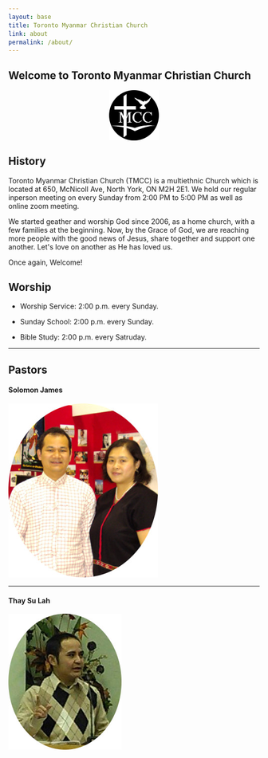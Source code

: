```yaml
---
layout: base
title: Toronto Myanmar Christian Church
link: about
permalink: /about/
---
```


## Welcome to Toronto Myanmar Christian Church

<img style="display: block; margin-left: auto; margin-right: auto; width: 20%;" src="/static/img/TMCC logo.png" alt="OMCY Logo" width="500"/>

## History

Toronto Myanmar Christian Church (TMCC) is a multiethnic Church which is located at 650, McNicoll Ave, North York, ON M2H 2E1. We hold our regular inperson meeting on every Sunday from 2:00 PM to 5:00 PM as well as online zoom meeting.

We started geather and worship God since 2006, as a home church, with a few families at the beginning. Now, by the Grace of God, we are reaching more people with the good news of Jesus, share together and support one another. Let's love on another as He has loved us.

Once again, Welcome!

## Worship

- Worship Service: 2:00 p.m. every Sunday.

- Sunday School: 2:00 p.m. every Sunday.

- Bible Study: 2:00 p.m. every Satruday.

-----------------------------------------

## Pastors

#### Solomon James

<img src="/static/img/photos/solomon_james.jpg" class="img-responsive" 
alt="Rev. and Mrs. Solomon James">




---------------------------------------


#### Thay Su Lah

<img src="/static/img/photos/thay_su_lah.jpg" class="img-responsive" 
alt="">


